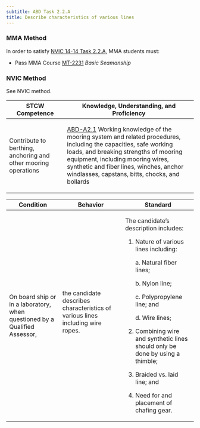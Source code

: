 ```yaml
---
subtitle: ABD Task 2.2.A 
title: Describe characteristics of various lines
---
```



### MMA Method

In order to satisfy  [NVIC 14-14  Task  2.2.A]({{site.baseurl}}/assets/images/nvic-14-14.pdf), MMA students must:

* Pass MMA Course [MT-2231]( {{site.baseurl}}/courses/MT-2231) *Basic Seamanship*


### NVIC Method

<a onclick="togglevisibility('nvic_methods')" >See NVIC method.</a>

<div id='nvic_methods' class='hide'>

<table>
<thead>
<tr>
<th class='forty'> STCW Competence </th>
<th class='sixty'> Knowledge, Understanding, and Proficiency </th>
</tr>
</thead>




<tbody>
<tr><td markdown='1'>

Contribute to berthing, anchoring and other mooring operations

</td><td markdown='1'>

[ABD-A2.1](../../tables/25.html#ABD-A2.1) Working knowledge of the mooring system and related procedures, including the capacities, safe working loads, and breaking strengths of mooring equipment, including mooring wires, synthetic and fiber lines, winches, anchor windlasses, capstans, bitts, chocks, and bollards

</td></tr>


</tbody>
</table>


<table>
<thead>
<tr><th class='twenty'>  Condition </th><th class='twenty'> Behavior </th><th  class='sixty'>Standard </th></tr>
</thead>
<tbody >



<tr><td markdown='1'>

On board ship or in a laboratory, when questioned by a Qualified Assessor,

</td><td markdown='1'>

the candidate describes characteristics of various lines including wire ropes.

<br>

<div class="tooltip">
<span class="tooltiptext">
</span>
</div>


</td><td markdown='1'>

The candidate’s description includes:

1. Nature of various lines including:

	a. Natural fiber lines;

	b. Nylon line;

	c. Polypropylene line; and

	d. Wire lines;

2. Combining wire and synthetic lines should only be done by using a thimble;
3. Braided vs. laid line; and
4. Need for and placement of chafing gear. 

</td></tr>
</tbody>
</table>
</div>
